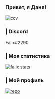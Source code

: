 ### Привет, я Даня!

![ccv](https://user-images.githubusercontent.com/118070059/201486097-0efb3f28-6fa5-44ab-b84c-50394b1038e9.jpg)

### | Discord

Falix#2290

### | Моя статистика

[![falix stats](https://github-readme-stats.vercel.app/api?username=falixkamishin&show_icons=true&theme=rose_pine)](https://github.com/anuraghazra/github-readme-stats)

### | Мой профиль

[![repo](https://github-readme-stats.vercel.app/api/pin/?username=falixkamishin&repo=falixkamishin&show_owner=true&theme=rose_pine)](https://github.com/falixkamishin/)
